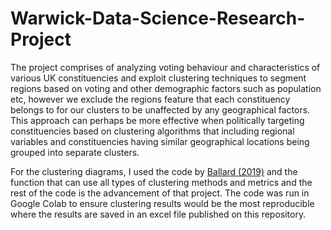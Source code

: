# Warwick-Data-Science-Research-Project

The project comprises of analyzing voting behaviour and characteristics of various UK constituencies and exploit clustering techniques to segment regions based on voting and other demographic factors such as population etc, however we exclude the regions feature that each constituency belongs to for our clusters to be unaffected by any geographical factors. This approach can perhaps be more effective when politically targeting constituencies based on clustering algorithms that including regional variables and constituencies having similar geographical locations being grouped into separate clusters. 

For the clustering diagrams, I used the code by [Ballard (2019)](https://github.com/calbal91/project-understanding-elections) and the function that can use all types of clustering methods and metrics and the rest of the code is the advancement of that project. The code was run in Google Colab to ensure clustering results would be the most reproducible where the results are saved in an excel file published on this repository.
